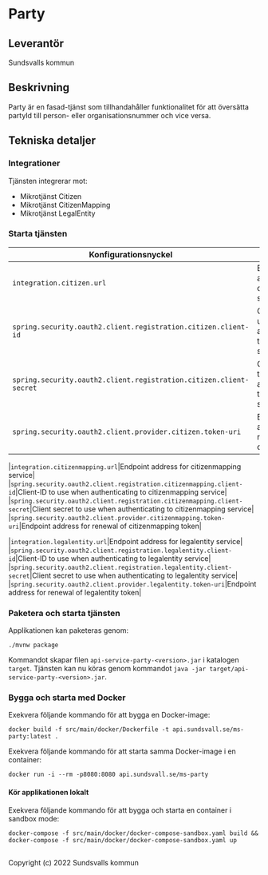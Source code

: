 # Party

## Leverantör

Sundsvalls kommun

## Beskrivning
Party är en fasad-tjänst som tillhandahåller funktionalitet för att översätta partyId till person- eller organisationsnummer och vice versa.

## Tekniska detaljer

### Integrationer
Tjänsten integrerar mot:

* Mikrotjänst Citizen
* Mikrotjänst CitizenMapping
* Mikrotjänst LegalEntity

### Starta tjänsten

|Konfigurationsnyckel|Beskrivning|
|---|---|
|`integration.citizen.url`|Endpoint address for citizen service|
|`spring.security.oauth2.client.registration.citizen.client-id`|Client-ID to use when authenticating to citizen service|
|`spring.security.oauth2.client.registration.citizen.client-secret`|Client secret to use when authenticating to citizen service|
|`spring.security.oauth2.client.provider.citizen.token-uri`|Endpoint address for renewal of citizen token|

|`integration.citizenmapping.url`|Endpoint address for citizenmapping service|
|`spring.security.oauth2.client.registration.citizenmapping.client-id`|Client-ID to use when authenticating to citizenmapping service|
|`spring.security.oauth2.client.registration.citizenmapping.client-secret`|Client secret to use when authenticating to citizenmapping service|
|`spring.security.oauth2.client.provider.citizenmapping.token-uri`|Endpoint address for renewal of citizenmapping token|

|`integration.legalentity.url`|Endpoint address for legalentity service|
|`spring.security.oauth2.client.registration.legalentity.client-id`|Client-ID to use when authenticating to legalentity service|
|`spring.security.oauth2.client.registration.legalentity.client-secret`|Client secret to use when authenticating to legalentity service|
|`spring.security.oauth2.client.provider.legalentity.token-uri`|Endpoint address for renewal of legalentity token|

### Paketera och starta tjänsten
Applikationen kan paketeras genom:

```
./mvnw package
```
Kommandot skapar filen `api-service-party-<version>.jar` i katalogen `target`. Tjänsten kan nu köras genom kommandot `java -jar target/api-service-party-<version>.jar`.

### Bygga och starta med Docker
Exekvera följande kommando för att bygga en Docker-image:

```
docker build -f src/main/docker/Dockerfile -t api.sundsvall.se/ms-party:latest .
```

Exekvera följande kommando för att starta samma Docker-image i en container:

```
docker run -i --rm -p8080:8080 api.sundsvall.se/ms-party

```

#### Kör applikationen lokalt

Exekvera följande kommando för att bygga och starta en container i sandbox mode:  

```
docker-compose -f src/main/docker/docker-compose-sandbox.yaml build && docker-compose -f src/main/docker/docker-compose-sandbox.yaml up
```


## 
Copyright (c) 2022 Sundsvalls kommun